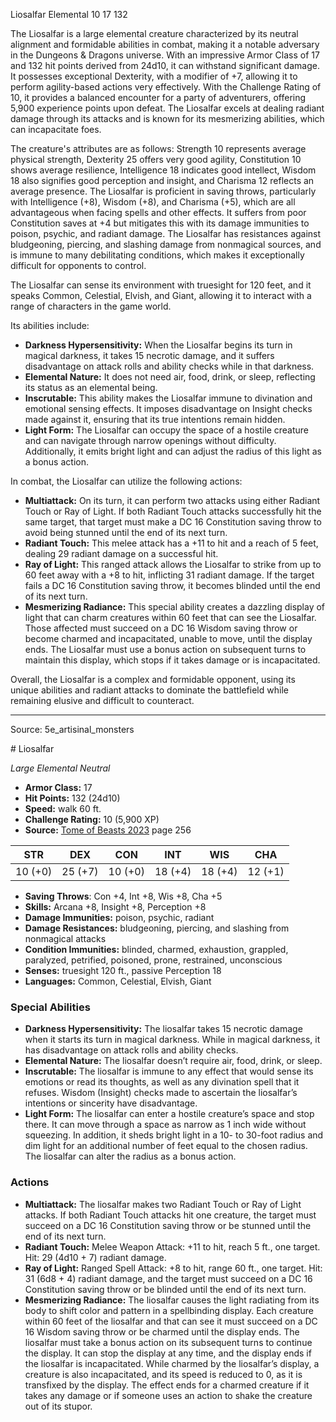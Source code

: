 <MonsterName/>Liosalfar</MonsterName>
<CreatureType/>Elemental</CreatureType>
<CR/>10</CR>
<AC/>17</AC>
<HP/>132</HP>
<summary>The Liosalfar is a large elemental creature characterized by its neutral alignment and formidable abilities in combat, making it a notable adversary in the Dungeons & Dragons universe. With an impressive Armor Class of 17 and 132 hit points derived from 24d10, it can withstand significant damage. It possesses exceptional Dexterity, with a modifier of +7, allowing it to perform agility-based actions very effectively. With the Challenge Rating of 10, it provides a balanced encounter for a party of adventurers, offering 5,900 experience points upon defeat. The Liosalfar excels at dealing radiant damage through its attacks and is known for its mesmerizing abilities, which can incapacitate foes.</summary>

<detail>

The creature's attributes are as follows: Strength 10 represents average physical strength, Dexterity 25 offers very good agility, Constitution 10 shows average resilience, Intelligence 18 indicates good intellect, Wisdom 18 also signifies good perception and insight, and Charisma 12 reflects an average presence. The Liosalfar is proficient in saving throws, particularly with Intelligence (+8), Wisdom (+8), and Charisma (+5), which are all advantageous when facing spells and other effects. It suffers from poor Constitution saves at +4 but mitigates this with its damage immunities to poison, psychic, and radiant damage. The Liosalfar has resistances against bludgeoning, piercing, and slashing damage from nonmagical sources, and is immune to many debilitating conditions, which makes it exceptionally difficult for opponents to control.

The Liosalfar can sense its environment with truesight for 120 feet, and it speaks Common, Celestial, Elvish, and Giant, allowing it to interact with a range of characters in the game world. 

Its abilities include:

- **Darkness Hypersensitivity:** When the Liosalfar begins its turn in magical darkness, it takes 15 necrotic damage, and it suffers disadvantage on attack rolls and ability checks while in that darkness.
- **Elemental Nature:** It does not need air, food, drink, or sleep, reflecting its status as an elemental being.
- **Inscrutable:** This ability makes the Liosalfar immune to divination and emotional sensing effects. It imposes disadvantage on Insight checks made against it, ensuring that its true intentions remain hidden.
- **Light Form:** The Liosalfar can occupy the space of a hostile creature and can navigate through narrow openings without difficulty. Additionally, it emits bright light and can adjust the radius of this light as a bonus action.

In combat, the Liosalfar can utilize the following actions:

- **Multiattack:** On its turn, it can perform two attacks using either Radiant Touch or Ray of Light. If both Radiant Touch attacks successfully hit the same target, that target must make a DC 16 Constitution saving throw to avoid being stunned until the end of its next turn.
- **Radiant Touch:** This melee attack has a +11 to hit and a reach of 5 feet, dealing 29 radiant damage on a successful hit.
- **Ray of Light:** This ranged attack allows the Liosalfar to strike from up to 60 feet away with a +8 to hit, inflicting 31 radiant damage. If the target fails a DC 16 Constitution saving throw, it becomes blinded until the end of its next turn.
- **Mesmerizing Radiance:** This special ability creates a dazzling display of light that can charm creatures within 60 feet that can see the Liosalfar. Those affected must succeed on a DC 16 Wisdom saving throw or become charmed and incapacitated, unable to move, until the display ends. The Liosalfar must use a bonus action on subsequent turns to maintain this display, which stops if it takes damage or is incapacitated.

Overall, the Liosalfar is a complex and formidable opponent, using its unique abilities and radiant attacks to dominate the battlefield while remaining elusive and difficult to counteract.</detail>



---

Source: 5e_artisinal_monsters

<statblock>
# Liosalfar

*Large* *Elemental* *Neutral*

- **Armor Class:** 17
- **Hit Points:** 132 (24d10)
- **Speed:** walk 60 ft.
- **Challenge Rating:** 10 (5,900 XP)
- **Source:** [Tome of Beasts 2023](https://koboldpress.com/kpstore/product/tome-of-beasts-1-2023-edition/) page 256

| STR | DEX | CON | INT | WIS | CHA |
| --- | --- | --- | --- | --- | --- |
| 10 (+0) | 25 (+7) | 10 (+0) | 18 (+4) | 18 (+4) | 12 (+1) |

- **Saving Throws**: Con +4, Int +8, Wis +8, Cha +5
- **Skills:** Arcana +8, Insight +8, Perception +8
- **Damage Immunities:** poison, psychic, radiant
- **Damage Resistances:** bludgeoning, piercing, and slashing from nonmagical attacks
- **Condition Immunities:** blinded, charmed, exhaustion, grappled, paralyzed, petrified, poisoned, prone, restrained, unconscious
- **Senses:** truesight 120 ft., passive Perception 18
- **Languages:** Common, Celestial, Elvish, Giant

### Special Abilities

- **Darkness Hypersensitivity:** The liosalfar takes 15 necrotic damage when it starts its turn in magical darkness. While in magical darkness, it has disadvantage on attack rolls and ability checks.
- **Elemental Nature:** The liosalfar doesn’t require air, food, drink, or sleep.
- **Inscrutable:** The liosalfar is immune to any effect that would sense its emotions or read its thoughts, as well as any divination spell that it refuses. Wisdom (Insight) checks made to ascertain the liosalfar’s intentions or sincerity have disadvantage.
- **Light Form:** The liosalfar can enter a hostile creature’s space and stop there. It can move through a space as narrow as 1 inch wide without squeezing. In addition, it sheds bright light in a 10- to 30-foot radius and dim light for an additional number of feet equal to the chosen radius. The liosalfar can alter the radius as a bonus action.

### Actions

- **Multiattack:** The liosalfar makes two Radiant Touch or Ray of Light attacks. If both Radiant Touch attacks hit one creature, the target must succeed on a DC 16 Constitution saving throw or be stunned until the end of its next turn.
- **Radiant Touch:** Melee Weapon Attack: +11 to hit, reach 5 ft., one target. Hit: 29 (4d10 + 7) radiant damage.
- **Ray of Light:** Ranged Spell Attack: +8 to hit, range 60 ft., one target. Hit: 31 (6d8 + 4) radiant damage, and the target must succeed on a DC 16 Constitution saving throw or be blinded until the end of its next turn.
- **Mesmerizing Radiance:** The liosalfar causes the light radiating from its body to shift color and pattern in a spellbinding display. Each creature within 60 feet of the liosalfar and that can see it must succeed on a DC 16 Wisdom saving throw or be charmed until the display ends. The liosalfar must take a bonus action on its subsequent turns to continue the display. It can stop the display at any time, and the display ends if the liosalfar is incapacitated. While charmed by the liosalfar’s display, a creature is also incapacitated, and its speed is reduced to 0, as it is transfixed by the display. The effect ends for a charmed creature if it takes any damage or if someone uses an action to shake the creature out of its stupor.
</statblock>


